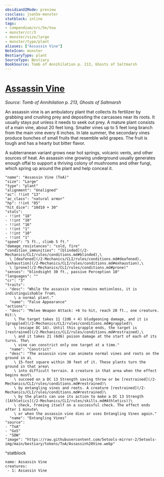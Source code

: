 ```yaml
---
obsidianUIMode: preview
cssclass: json5e-monster
statblock: inline
tags:
- compendium/src/5e/toa
- monster/cr/3
- monster/size/large
- monster/type/plant
aliases: ["Assassin Vine"]
NoteIcon: monster
BestiaryType: plant
SourceType: Bestiary
BookSource: Tomb of Annihilation p. 213, Ghosts of Saltmarsh
---
```

# [Assassin Vine](2-Mechanics\CLI\bestiary\plant/assassin-vine-toa.md)
*Source: Tomb of Annihilation p. 213, Ghosts of Saltmarsh*  

An assassin vine is an ambulatory plant that collects its fertilizer by grabbing and crushing prey and depositing the carcasses near its roots. It usually stays put unless it needs to seek out prey. A mature plant consists of a main vine, about 20 feet long. Smaller vines up to 5 feet long branch from the main vine every 6 inches. In late summer, the secondary vines produce bunches of small fruits that resemble wild grapes. The fruit is tough and has a hearty but bitter flavor.

A subterranean variant grows near hot springs, volcanic vents, and other sources of heat. An assassin vine growing underground usually generates enough offal to support a thriving colony of mushrooms and other fungi, which spring up around the plant and help conceal it.

```statblock
"name": "Assassin Vine (ToA)"
"size": "Large"
"type": "plant"
"alignment": "Unaligned"
"ac": !!int "13"
"ac_class": "natural armor"
"hp": !!int "85"
"hit_dice": "10d10 + 30"
"stats":
- !!int "18"
- !!int "10"
- !!int "16"
- !!int "1"
- !!int "10"
- !!int "1"
"speed": "5 ft., climb 5 ft."
"damage_resistances": "cold, fire"
"condition_immunities": "[blinded](/2-Mechanics/CLI/rules/conditions.md#blinded),\
  \ [deafened](/2-Mechanics/CLI/rules/conditions.md#deafened), [exhaustion](/2-Mechanics/CLI/rules/conditions.md#exhaustion),\
  \ [prone](/2-Mechanics/CLI/rules/conditions.md#prone)"
"senses": "blindsight 30 ft., passive Perception 10"
"languages": ""
"cr": "3"
"traits":
- "desc": "While the assassin vine remains motionless, it is indistinguishable from\
    \ a normal plant."
  "name": "False Appearance"
"actions":
- "desc": "Melee Weapon Attack: +6 to hit, reach 20 ft., one creature. Hit:\
    \ The target takes 11 (2d6 + 4) bludgeoning damage, and it is [grappled](/2-Mechanics/CLI/rules/conditions.md#grappled)\
    \ (escape DC 14). Until this grapple ends, the target is [restrained](/2-Mechanics/CLI/rules/conditions.md#restrained),\
    \ and it takes 21 (6d6) poison damage at the start of each of its turns. The\
    \ vine can constrict only one target at a time."
  "name": "Constrict"
- "desc": "The assassin vine can animate normal vines and roots on the ground in a\
    \ 15-foot square within 30 feet of it. These plants turn the ground in that area\
    \ into difficult terrain. A creature in that area when the effect begins must\
    \ succeed on a DC 13 Strength saving throw or be [restrained](/2-Mechanics/CLI/rules/conditions.md#restrained)\
    \ by entangling vines and roots. A creature [restrained](/2-Mechanics/CLI/rules/conditions.md#restrained)\
    \ by the plants can use its action to make a DC 13 Strength ([Athletics](/2-Mechanics/CLI/rules/skills.md#Athletics))\
    \ check, freeing itself on a successful check. The effect ends after 1 minute\
    \ or when the assassin vine dies or uses Entangling Vines again."
  "name": "Entangling Vines"
"source":
- "ToA"
- "GoS"
- "SDW"
"image": "https://raw.githubusercontent.com/5etools-mirror-2/5etools-img/main/bestiary/tokens/ToA/Assassin%20Vine.webp"
```
^statblock

```encounter-table
name: Assassin Vine
creatures:
 - 1: Assassin Vine
```